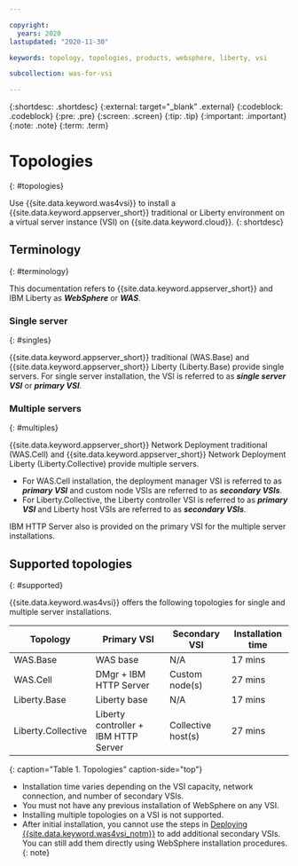 ```yaml
---

copyright:
  years: 2020
lastupdated: "2020-11-30"

keywords: topology, topologies, products, websphere, liberty, vsi

subcollection: was-for-vsi

---
```


{:shortdesc: .shortdesc}
{:external: target="_blank" .external}
{:codeblock: .codeblock}
{:pre: .pre}
{:screen: .screen}
{:tip: .tip}
{:important: .important}
{:note: .note}
{:term: .term}

# Topologies
{: #topologies}

Use {{site.data.keyword.was4vsi}} to install a {{site.data.keyword.appserver_short}} traditional or Liberty environment on a virtual server instance (VSI) on {{site.data.keyword.cloud}}.
{: shortdesc}

## Terminology
{: #terminology}

This documentation refers to {{site.data.keyword.appserver_short}} and IBM Liberty as ***WebSphere*** or ***WAS***.

### Single server
{: #singles}

{{site.data.keyword.appserver_short}} traditional (WAS.Base) and {{site.data.keyword.appserver_short}} Liberty (Liberty.Base) provide single servers. For single server installation, the VSI is referred to as ***single server VSI*** or ***primary VSI***.

### Multiple servers
{: #multiples}

{{site.data.keyword.appserver_short}} Network Deployment traditional (WAS.Cell) and {{site.data.keyword.appserver_short}} Network Deployment Liberty (Liberty.Collective) provide multiple servers.
- For WAS.Cell installation, the deployment manager VSI is referred to as ***primary VSI*** and custom node VSIs are referred to as ***secondary VSIs***.
- For Liberty.Collective, the Liberty controller VSI is referred to as ***primary VSI*** and Liberty host VSIs are referred to as ***secondary VSIs***.

IBM HTTP Server also is provided on the primary VSI for the multiple server installations.

## Supported topologies
{: #supported}

{{site.data.keyword.was4vsi}} offers the following topologies for single and multiple server installations.


| Topology                  | Primary VSI | Secondary VSI | Installation time|
|---------------------------|------------------|-----------------------|------------------------|
| WAS.Base | WAS base | N/A | 17 mins|
| WAS.Cell | DMgr + IBM HTTP Server |  Custom node(s) | 27 mins|
| Liberty.Base | Liberty base | N/A | 17 mins|
| Liberty.Collective | Liberty controller + IBM HTTP Server | Collective host(s) | 27 mins|
{: caption="Table 1. Topologies" caption-side="top"}

* Installation time varies depending on the VSI capacity, network connection, and number of secondary VSIs.  
* You must not have any previous installation of WebSphere on any VSI.  
* Installing multiple topologies on a VSI is not supported.  
* After initial installation, you cannot use the steps in [Deploying {{site.data.keyword.was4vsi_notm}}](/docs/was-for-vsi?topic=was-for-vsi-getting-started) to add additional secondary VSIs. You can still add them directly using WebSphere installation procedures.
{: note}
